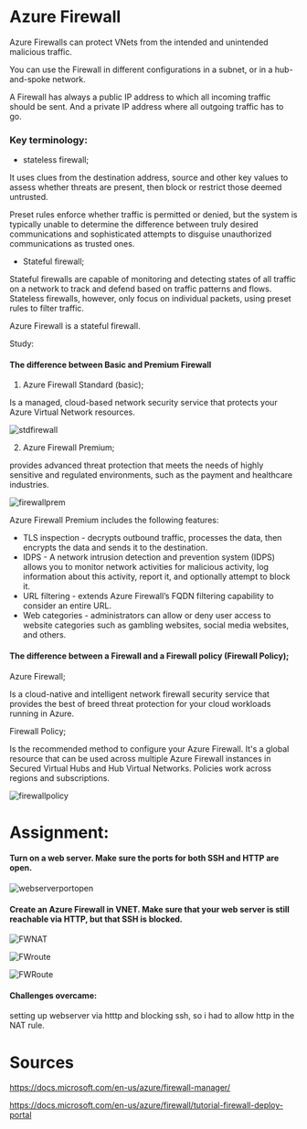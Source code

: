 # Azure Firewall

Azure Firewalls can protect VNets from the intended and unintended malicious traffic.

You can use the Firewall in different configurations in a subnet, or in a hub-and-spoke network. 

A Firewall has always a public IP address to which all incoming traffic should be sent. And a private IP address where all outgoing traffic has to go.

### Key terminology:

- stateless firewall;

It uses clues from the destination address, source and other key values to assess whether threats are present, then block or restrict those deemed untrusted. 

Preset rules enforce whether traffic is permitted or denied, but the system is typically unable to determine the difference between truly desired communications and sophisticated attempts to disguise unauthorized communications as trusted ones.

- Stateful firewall; 

Stateful firewalls are capable of monitoring and detecting states of all traffic on a network to track and defend based on traffic patterns and flows. Stateless firewalls, however, only focus on individual packets, using preset rules to filter traffic.

Azure Firewall is a stateful firewall.

Study:
#### The difference between Basic and Premium Firewall

1. Azure Firewall Standard (basic);

Is a managed, cloud-based network security service that protects your Azure Virtual Network resources.

![stdfirewall](../../00_includes/AZ08firewallbasic.png)

2. Azure Firewall Premium;

provides advanced threat protection that meets the needs of highly sensitive and regulated environments, such as the payment and healthcare industries.

![firewallprem](../../00_includes/AZ08firewallprem.png)

Azure Firewall Premium includes the following features:

- TLS inspection - decrypts outbound traffic, processes the data, then encrypts the data and sends it to the destination.
- IDPS - A network intrusion detection and prevention system (IDPS) allows you to monitor network activities for malicious activity, log information about this activity, report it, and optionally attempt to block it.
- URL filtering - extends Azure Firewall’s FQDN filtering capability to consider an entire URL.
- Web categories - administrators can allow or deny user access to website categories such as gambling websites, social media websites, and others.

#### The difference between a Firewall and a Firewall policy (Firewall Policy);

Azure Firewall;

Is a cloud-native and intelligent network firewall security service that provides the best of breed threat protection for your cloud workloads running in Azure.

Firewall Policy;

Is the recommended method to configure your Azure Firewall. It's a global resource that can be used across multiple Azure Firewall instances in Secured Virtual Hubs and Hub Virtual Networks. Policies work across regions and subscriptions.

![firewallpolicy](../../00_includes/AZ08firewallpolicy.png)




# Assignment:

#### Turn on a web server. Make sure the ports for both SSH and HTTP are open.

![webserverportopen](../../00_includes/AZ08webserver.png)

#### Create an Azure Firewall in VNET. Make sure that your web server is still reachable via HTTP, but that SSH is blocked.

![FWNAT](../../00_includes/AZ08FWRG01.png)

![FWroute](../../00_includes/AZ08FWR01.png)

![FWRoute](../../00_includes/AZFWNATrule.png)


#### Challenges overcame:
setting up webserver via htttp and blocking ssh, so i had to allow http in the NAT rule.

# Sources

https://docs.microsoft.com/en-us/azure/firewall-manager/

https://docs.microsoft.com/en-us/azure/firewall/tutorial-firewall-deploy-portal


